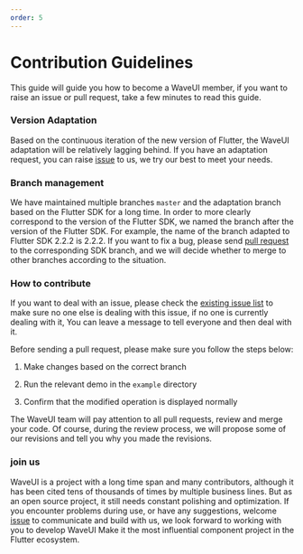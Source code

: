 ```yaml
---
order: 5
---
```


# Contribution Guidelines

This guide will guide you how to become a WaveUI member, if you want to raise an issue or pull request, take a few minutes to read this guide.

### Version Adaptation

Based on the continuous iteration of the new version of Flutter, the WaveUI adaptation will be relatively lagging behind. If you have an adaptation request, you can raise [issue](https://github.com/LianjiaTech/waveui/issues/new) to us, we try our best to meet your needs.

### Branch management

We have maintained multiple branches `master` and the adaptation branch based on the Flutter SDK for a long time. In order to more clearly correspond to the version of the Flutter SDK, we named the branch after the version of the Flutter SDK. For example, the name of the branch adapted to Flutter SDK 2.2.2 is 2.2.2. If you want to fix a bug, please send [pull request](https://github.com/LianjiaTech/waveui/pulls) to the corresponding SDK branch, and we will decide whether to merge to other branches according to the situation.

### How to contribute
If you want to deal with an issue, please check the [existing issue list](https://github.com/LianjiaTech/waveui/issues) to make sure no one else is dealing with this issue, if no one is currently dealing with it, You can leave a message to tell everyone and then deal with it.

Before sending a pull request, please make sure you follow the steps below:

1. Make changes based on the correct branch

2. Run the relevant demo in the `example` directory

3. Confirm that the modified operation is displayed normally

The WaveUI team will pay attention to all pull requests, review and merge your code. Of course, during the review process, we will propose some of our revisions and tell you why you made the revisions.



### join us
WaveUI is a project with a long time span and many contributors, although it has been cited tens of thousands of times by multiple business lines. But as an open source project, it still needs constant polishing and optimization. If you encounter problems during use, or have any suggestions, welcome [issue](https://github.com/LianjiaTech/waveui/issues/new) to communicate and build with us, we look forward to working with you to develop WaveUI Make it the most influential component project in the Flutter ecosystem.